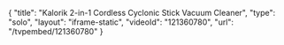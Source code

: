 {
    "title": "Kalorik 2-in-1 Cordless Cyclonic Stick Vacuum Cleaner",
    "type": "solo",
    "layout": "iframe-static",
    "videoId": "121360780",
    "url": "\/tvpembed\/121360780"
}